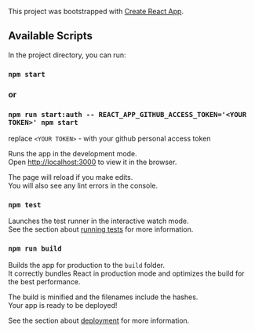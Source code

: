 This project was bootstrapped with [Create React App](https://github.com/facebook/create-react-app).

## Available Scripts

In the project directory, you can run:
### `npm start`

### or

### `npm run start:auth -- REACT_APP_GITHUB_ACCESS_TOKEN='<YOUR TOKEN>' npm start`

replace `<YOUR TOKEN>` - with your github personal access token

Runs the app in the development mode.<br>
Open [http://localhost:3000](http://localhost:3000) to view it in the browser.

The page will reload if you make edits.<br>
You will also see any lint errors in the console.

### `npm test`

Launches the test runner in the interactive watch mode.<br>
See the section about [running tests](https://facebook.github.io/create-react-app/docs/running-tests) for more information.

### `npm run build`

Builds the app for production to the `build` folder.<br>
It correctly bundles React in production mode and optimizes the build for the best performance.

The build is minified and the filenames include the hashes.<br>
Your app is ready to be deployed!

See the section about [deployment](https://facebook.github.io/create-react-app/docs/deployment) for more information.